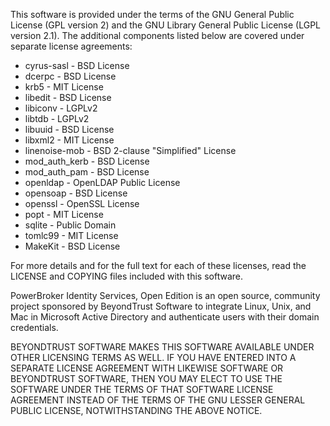 This software is provided under the terms of the GNU General Public License
(GPL version 2) and the GNU Library General Public License (LGPL version 2.1).
The additional components listed below are covered under separate license
agreements:

- cyrus-sasl - BSD License
- dcerpc - BSD License
- krb5 - MIT License
- libedit - BSD License
- libiconv - LGPLv2
- libtdb - LGPLv2
- libuuid - BSD License
- libxml2 - MIT License
- linenoise-mob - BSD 2-clause "Simplified" License
- mod_auth_kerb - BSD License
- mod_auth_pam - BSD License
- openldap - OpenLDAP Public License
- opensoap - BSD License
- openssl - OpenSSL License
- popt - MIT License
- sqlite - Public Domain
- tomlc99 - MIT License
- MakeKit - BSD License

For more details and for the full text for each of these licenses, read the
LICENSE and COPYING files included with this software.

PowerBroker Identity Services, Open Edition is an open source, community
project sponsored by BeyondTrust Software to integrate Linux, Unix, and Mac in
Microsoft Active Directory and authenticate users with their domain
credentials.

BEYONDTRUST SOFTWARE MAKES THIS SOFTWARE AVAILABLE UNDER OTHER LICENSING TERMS
AS WELL. IF YOU HAVE ENTERED INTO A SEPARATE LICENSE AGREEMENT WITH LIKEWISE
SOFTWARE OR BEYONDTRUST SOFTWARE, THEN YOU MAY ELECT TO USE THE SOFTWARE UNDER
THE TERMS OF THAT SOFTWARE LICENSE AGREEMENT INSTEAD OF THE TERMS OF THE GNU
LESSER GENERAL PUBLIC LICENSE, NOTWITHSTANDING THE ABOVE NOTICE.

